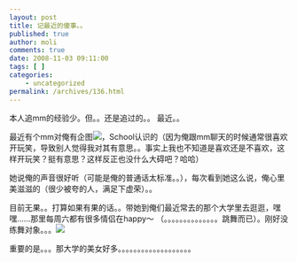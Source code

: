 ```yaml
---
layout: post
title: 记最近的傻事。。
published: true
author: moli
comments: true
date: 2008-11-03 09:11:00
tags: [ ]
categories:
    - uncategorized
permalink: /archives/136.html
---
```

本人追mm的经验少。但。。还是追过的。。 最近。。

最近有个mm对俺有企图![][1]，School认识的（因为俺跟mm聊天的时候通常很喜欢开玩笑，导致别人觉得我对其有意思。。事实上我也不知道是喜欢还是不喜欢，这样开玩笑？挺有意思？这样反正也没什么大碍吧？哈哈）

她说俺的声音很好听（可能是俺的普通话太标准。。），每次看到她这么说，俺心里美滋滋的（很少被夸的人，满足下虚荣）。。

目前无果。。打算如果有果的话。。带她到俺们最近常去的那个大学里去逛逛，嘿嘿……那里每周六都有很多情侣在happy～ （。。。。。。。。。。。。。。跳舞而已）。刚好没练舞对象。。。![][2]

重要的是。。。那大学的美女好多。。。。。。。。。。。。。。。。。。。

 [1]: http://img.baidu.com/hi/face/i_f31.gif
 [2]: http://img.baidu.com/hi/face/i_f29.gif